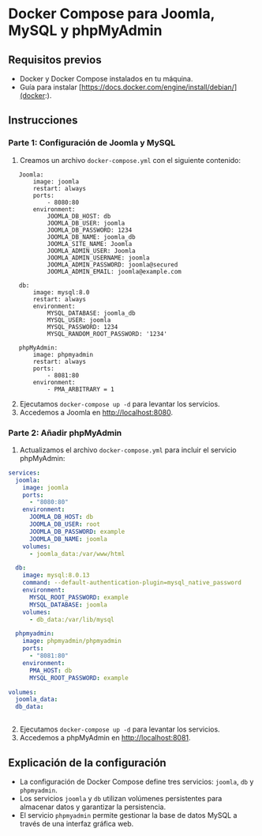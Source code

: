# Docker Compose para Joomla, MySQL y phpMyAdmin

## Requisitos previos

- Docker y Docker Compose instalados en tu máquina.
- Guía para instalar [https://docs.docker.com/engine/install/debian/](docker:).

## Instrucciones

### Parte 1: Configuración de Joomla y MySQL

1. Creamos un archivo `docker-compose.yml` con el siguiente contenido:

 ```services:
    Joomla:
        image: joomla
        restart: always
        ports:
            - 8080:80
        environment:
            JOOMLA_DB_HOST: db
            JOOMLA_DB_USER: joomla
            JOOMLA_DB_PASSWORD: 1234
            JOOMLA_DB_NAME: joomla_db
            JOOMLA_SITE_NAME: Joomla
            JOOMLA_ADMIN_USER: Joomla
            JOOMLA_ADMIN_USERNAME: joomla
            JOOMLA_ADMIN_PASSWORD: joomla@secured
            JOOMLA_ADMIN_EMAIL: joomla@example.com
    
    db:
        image: mysql:8.0
        restart: always
        environment:
            MYSQL_DATABASE: joomla_db
            MYSQL_USER: joomla
            MYSQL_PASSWORD: 1234
            MYSQL_RANDOM_ROOT_PASSWORD: '1234'
        
    phpMyAdmin:
        image: phpmyadmin
        restart: always
        ports:
            - 8081:80
        environment:
            - PMA_ARBITRARY = 1
```

2. Ejecutamos `docker-compose up -d` para levantar los servicios.
3. Accedemos a Joomla en [http://localhost:8080](http://localhost:8080).

### Parte 2: Añadir phpMyAdmin

1. Actualizamos el archivo `docker-compose.yml` para incluir el servicio phpMyAdmin:

```yaml
services:
  joomla:
    image: joomla
    ports:
      - "8080:80"
    environment:
      JOOMLA_DB_HOST: db
      JOOMLA_DB_USER: root
      JOOMLA_DB_PASSWORD: example
      JOOMLA_DB_NAME: joomla
    volumes:
      - joomla_data:/var/www/html

  db:
    image: mysql:8.0.13
    command: --default-authentication-plugin=mysql_native_password
    environment:
      MYSQL_ROOT_PASSWORD: example
      MYSQL_DATABASE: joomla
    volumes:
      - db_data:/var/lib/mysql

  phpmyadmin:
    image: phpmyadmin/phpmyadmin
    ports:
      - "8081:80"
    environment:
      PMA_HOST: db
      MYSQL_ROOT_PASSWORD: example

volumes:
  joomla_data:
  db_data:
  
```

2. Ejecutamos `docker-compose up -d` para levantar los servicios.
3. Accedemos a phpMyAdmin en [http://localhost:8081](http://localhost:8081).

## Explicación de la configuración

- La configuración de Docker Compose define tres servicios: `joomla`, `db` y `phpmyadmin`.
- Los servicios `joomla` y `db` utilizan volúmenes persistentes para almacenar datos y garantizar la persistencia.
- El servicio `phpmyadmin` permite gestionar la base de datos MySQL a través de una interfaz gráfica web.
